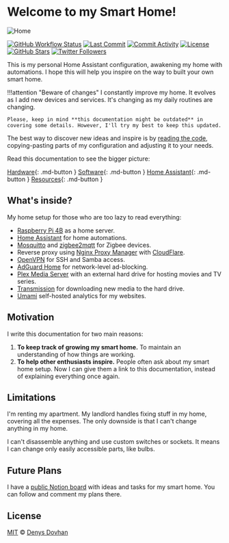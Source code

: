 # Welcome to my Smart Home!

![Home](https://user-images.githubusercontent.com/3459374/115125884-d37c8100-9fd3-11eb-92c9-74253af26bc6.png)

[![GitHub Workflow Status][github-img]][github-url]
[![Last Commit][last-commit-img]][github-url]
[![Commit Activity][commit-activity-img]][github-url]
[![License][license-img]][license-url]
[![GitHub Stars][stars-img]][github-url]
[![Twitter Followers][twitter-img]][twitter-url]

This is my personal Home Assistant configuration, awakening my home with automations. I hope this will help you inspire on the way to built your own smart home.

<!-- prettier-ignore -->
!!!attention "Beware of changes"
    I constantly improve my home. It evolves as I add new devices and services. It's changing as my daily routines are changing.

    Please, keep in mind **this documentation might be outdated** in covering some details. However, I'll try my best to keep this updated.

The best way to discover new ideas and inspire is by [reading the code][github-url], copying-pasting parts of my configuration and adjusting it to your needs.

Read this documentation to see the bigger picture:

[Hardware](./hardware){: .md-button }
[Software](./software/system){: .md-button }
[Home Assistant](./home-assistant/introduction){: .md-button }
[Resources](./resources){: .md-button }

## What's inside?

My home setup for those who are too lazy to read everything:

- [Raspberry Pi 4B](https://www.raspberrypi.org/products/raspberry-pi-4-model-b/) as a home server.
- [Home Assistant](https://home-assistant.io) for home automations.
- [Mosquitto](https://mosquitto.org/) and [zigbee2mqtt](https://www.zigbee2mqtt.io/) for Zigbee devices.
- Reverse proxy using [Nginx Proxy Manager](https://nginxproxymanager.com/) with [CloudFlare](https://www.cloudflare.com/).
- [OpenVPN](https://openvpn.net/) for SSH and Samba access.
- [AdGuard Home](https://github.com/AdguardTeam/AdGuardHome) for network-level ad-blocking.
- [Plex Media Server](https://www.plex.tv/media-server-downloads/#plex-media-server) with an external hard drive for hosting movies and TV series.
- [Transmission](https://transmissionbt.com/) for downloading new media to the hard drive.
- [Umami](https://umami.is/) self-hosted analytics for my websites.

## Motivation

I write this documentation for two main reasons:

1. **To keep track of growing my smart home.** To maintain an understanding of how things are working.
2. **To help other enthusiasts inspire.** People often ask about my smart home setup. Now I can give them a link to this documentation, instead of explaining everything once again.

## Limitations

I'm renting my apartment. My landlord handles fixing stuff in my home, covering all the expenses. The only downside is that I can't change anything in my home.

I can't disassemble anything and use custom switches or sockets. It means I can change only easily accessible parts, like bulbs.

## Future Plans

I have a [public Notion board](https://www.notion.so/denysdovhan/f09ea06da5db4cfa84d3ca50417b93b2?v=5fccab53c2fd4ac188ee0b92c2ca1cb9) with ideas and tasks for my smart home. You can follow and comment my plans there.

## License

[MIT][license-url] © [Denys Dovhan][denysdovhan]

<!-- References -->

[github-url]: https://github.com/denysdovhan/smart-home
[github-img]: https://img.shields.io/github/workflow/status/denysdovhan/smart-home/CI/master?style=flat-square
[last-commit-img]: https://img.shields.io/github/last-commit/denysdovhan/smart-home?style=flat-square
[commit-activity-img]: https://img.shields.io/github/commit-activity/m/denysdovhan/smart-home?style=flat-square
[license-url]: https://github.com/denysdovhan/smart-home/blob/master/LICENSE
[license-img]: https://img.shields.io/github/license/denysdovhan/smart-home?style=flat-square
[twitter-url]: https://twitter.com/denysdovhan
[twitter-img]: https://img.shields.io/twitter/follow/denysdovhan?label=Follow
[stars-img]: https://img.shields.io/github/stars/denysdovhan/smart-home?style=social
[denysdovhan]: https://denysdovhan.com
